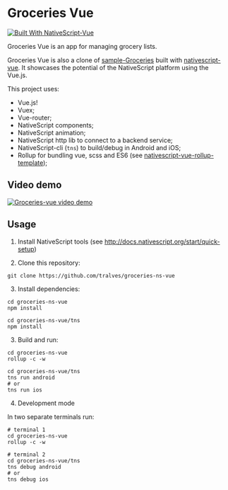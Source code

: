 # Groceries Vue

[![Built With NativeScript-Vue](https://img.shields.io/badge/built_with-nativescript--vue-42B883.svg)](https://nativescript-vue.org/#/)

Groceries Vue is an app for managing grocery lists.

Groceries Vue  is also a clone of [sample-Groceries](https://github.com/NativeScript/sample-Groceries)
built with [nativescript-vue](https://github.com/rigor789/nativescript-vue). It
showcases the potential of the NativeScript platform using the Vue.js.

This project uses:

- Vue.js!
- Vuex;
- Vue-router;
- NativeScript components;
- NativeScript animation;
- NativeScript http lib to connect to a backend service;
- NativeScript-cli (`tns`) to build/debug in Android and iOS;
- Rollup for bundling vue, scss and ES6 (see [nativescript-vue-rollup-template](https://github.com/tralves/nativescript-vue-rollup-template));

## Video demo

[![Groceries-vue video demo](https://img.youtube.com/vi/4CdLCR_sYPc/0.jpg)](https://www.youtube.com/watch?v=4CdLCR_sYPc)
## Usage

1. Install NativeScript tools (see http://docs.nativescript.org/start/quick-setup)

2. Clone this repository:
```
git clone https://github.com/tralves/groceries-ns-vue
```

3. Install dependencies:

```
cd groceries-ns-vue
npm install

cd groceries-ns-vue/tns
npm install
```

3. Build and run:

```
cd groceries-ns-vue
rollup -c -w

cd groceries-ns-vue/tns
tns run android
# or
tns run ios
```

4. Development mode

In two separate terminals run:
```
# terminal 1
cd groceries-ns-vue
rollup -c -w

# terminal 2
cd groceries-ns-vue/tns
tns debug android
# or
tns debug ios
```
